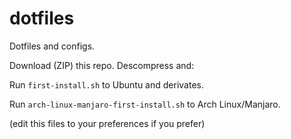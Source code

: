 # dotfiles
Dotfiles and configs.

Download (ZIP) this repo. Descompress and:

Run `first-install.sh` to Ubuntu and derivates.

Run `arch-linux-manjaro-first-install.sh` to Arch Linux/Manjaro.

(edit this files to your preferences if you prefer)
